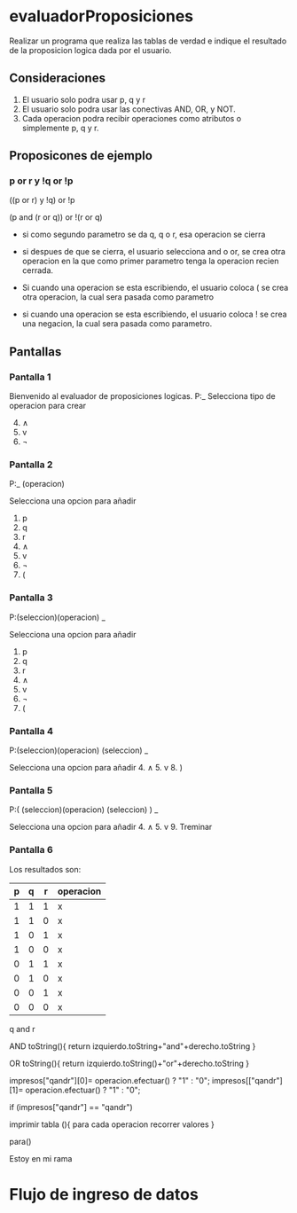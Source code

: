 # evaluadorProposiciones
Realizar un programa que realiza las tablas de verdad e indique el resultado de la proposicion logica dada por el usuario.

## Consideraciones
1. El usuario solo podra usar p, q y r
2. El usuario solo podra usar las conectivas AND, OR, y NOT.
3. Cada operacion podra recibir operaciones como atributos o simplemente p, q y r.

## Proposicones de ejemplo
### p or r y !q or !p
((p or r) y !q) or !p

(p and (r or q)) or !(r or q)

- si como segundo parametro se da q, q o r, esa operacion se cierra
- si despues de que se cierra, el usuario selecciona and o or, se crea otra operacion en la que como primer parametro tenga la operacion recien cerrada.
  
- Si cuando una operacion se esta escribiendo, el usuario coloca ( se crea otra operacion, la cual sera pasada como parametro

- si cuando una operacion se esta escribiendo, el usuario coloca ! se crea una negacion, la cual sera pasada como parametro.


## Pantallas

### Pantalla 1
Bienvenido al evaluador de proposiciones logicas.
P:_
Selecciona tipo de operacion para crear

4. ∧
5. v
6. ¬

### Pantalla 2

P:_ (operacion)

Selecciona una opcion para añadir
1. p
2. q
3. r
4. ∧
5. v
6. ¬
7. (

### Pantalla 3

P:(seleccion)(operacion) _

Selecciona una opcion para añadir
1. p
2. q
3. r
4. ∧
5. v
6. ¬
7. (

### Pantalla 4

P:(seleccion)(operacion) (seleccion) _

Selecciona una opcion para añadir
4. ∧
5. v
8. )

### Pantalla 5

P:( (seleccion)(operacion) (seleccion) ) _

Selecciona una opcion para añadir
4. ∧
5. v
9. Treminar

### Pantalla 6
Los resultados son:

|p | q| r | operacion|
|---|---|---|---|
|1|1|1|x|
|1|1|0|x|
|1|0|1|x
|1|0|0|x
|0|1|1|x
|0|1|0|x
|0|0|1|x
|0|0|0|x


q and r

AND
toString(){
    return izquierdo.toString+"and"+derecho.toString
}

OR 
toString(){
    return izquierdo.toString()+"or"+derecho.toString
}

impresos["qandr"][0]= operacion.efectuar() ? "1" : "0";
impresos[["qandr"][1]= operacion.efectuar() ? "1" : "0";

if (impresos["qandr"] == "qandr")


imprimir tabla (){
    para cada operacion
        recorrer valores
}

para()

Estoy en mi rama

# Flujo de ingreso de datos
